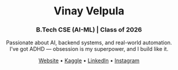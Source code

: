 <h1 align="center">Vinay Velpula</h1>
<h3 align="center">B.Tech CSE (AI-ML) | Class of 2026</h3>

<p align="center">
  Passionate about AI, backend systems, and real-world automation.<br>
  I’ve got ADHD — obsession is my superpower, and I build like it.
</p>

<p align="center"> 
  <a href="https://vinaix.space">Website</a> • 
  <a href="https://www.kaggle.com/velpulavinai">Kaggle</a> • 
  <a href="https://www.linkedin.com/in/vinayvelpula03/">LinkedIn</a> • 
  <a href="https://www.instagram.com/velpulavinayy/">Instagram</a>
</p>
